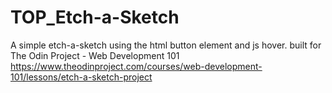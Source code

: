 # TOP_Etch-a-Sketch
A simple etch-a-sketch using the html button element and js hover. built for The Odin Project - Web Development 101 https://www.theodinproject.com/courses/web-development-101/lessons/etch-a-sketch-project
